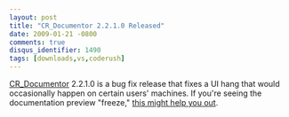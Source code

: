 ```yaml
---
layout: post
title: "CR_Documentor 2.2.1.0 Released"
date: 2009-01-21 -0800
comments: true
disqus_identifier: 1490
tags: [downloads,vs,coderush]
---
```

[CR_Documentor](http://code.google.com/p/cr-documentor/) 2.2.1.0 is a
bug fix release that fixes a UI hang that would occasionally happen on
certain users' machines. If you're seeing the documentation preview
"freeze," [this might help you
out](http://cr-documentor.googlecode.com/files/CR_Documentor-2.2.1.0.zip).

